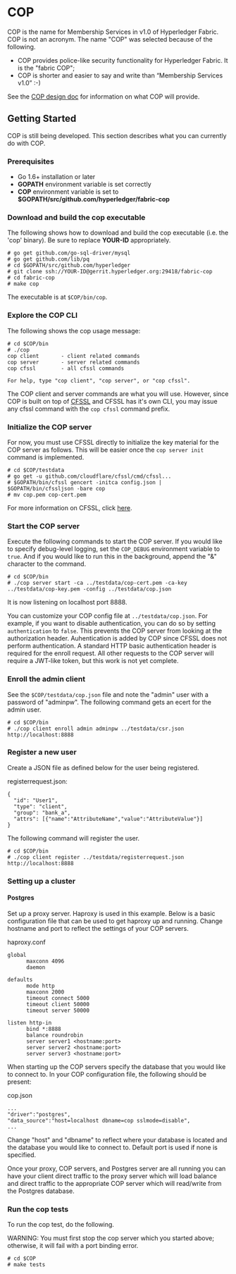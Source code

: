 # COP

COP is the name for Membership Services in v1.0 of Hyperledger Fabric.  COP is not an acronym.  The name "COP" was selected because of the following.

  * COP provides police-like security functionality for Hyperledger Fabric.  It is the "fabric COP";
  * COP is shorter and easier to say and write than “Membership Services v1.0” :-)

See the [COP design doc](https://docs.google.com/document/d/1TRYHcaT8yMn8MZlDtreqzkDcXx0WI50AV2JpAcvAM5w) for information on what COP will provide.

## Getting Started

COP is still being developed.
This section describes what you can currently do with COP.

### Prerequisites

* Go 1.6+ installation or later
* **GOPATH** environment variable is set correctly
* **COP** environment variable is set to **$GOPATH/src/github.com/hyperledger/fabric-cop**

### Download and build the cop executable

The following shows how to download and build the cop executable (i.e. the 'cop' binary).
Be sure to replace **YOUR-ID** appropriately.

```
# go get github.com/go-sql-driver/mysql
# go get github.com/lib/pq
# cd $GOPATH/src/github.com/hyperledger
# git clone ssh://YOUR-ID@gerrit.hyperledger.org:29418/fabric-cop
# cd fabric-cop
# make cop
```

The executable is at `$COP/bin/cop`.

### Explore the COP CLI

The following shows the cop usage message:


```
# cd $COP/bin
# ./cop
cop client       - client related commands
cop server       - server related commands
cop cfssl        - all cfssl commands

For help, type "cop client", "cop server", or "cop cfssl".
```

The COP client and server commands are what you will use.  However, since COP is built on top of [CFSSL](https://github.com/cloudflare/cfssl) and CFSSL has it's own CLI, you may issue any cfssl command with the `cop cfssl` command prefix.

### Initialize the COP server

For now, you must use CFSSL directly to initialize the key material for the COP server as follows.  This will be easier once the `cop server init` command is implemented.

```
# cd $COP/testdata
# go get -u github.com/cloudflare/cfssl/cmd/cfssl...
# $GOPATH/bin/cfssl gencert -initca config.json | $GOPATH/bin/cfssljson -bare cop
# mv cop.pem cop-cert.pem
```
For more information on CFSSL, click [here](https://github.com/cloudflare/cfssl).

### Start the COP server

Execute the following commands to start the COP server.  If you would like to specify debug-level logging,
set the `COP_DEBUG` environment variable to `true`.  And if you would like to run this in the background, append the "&" character to the command.

```
# cd $COP/bin
# ./cop server start -ca ../testdata/cop-cert.pem -ca-key ../testdata/cop-key.pem -config ../testdata/cop.json
```

It is now listening on localhost port 8888.

You can customize your COP config file at `../testdata/cop.json`.  For example,
if you want to disable authentication, you can do so by setting `authentication` to
`false`.  This prevents the COP server from looking at the authorization header.
Auhentication is added by COP since CFSSL does not perform authentication.  A standard HTTP
basic authentication header is required for the enroll request.  All other requests
to the COP server will require a JWT-like token, but this work is not yet complete.

### Enroll the admin client

See the `$COP/testdata/cop.json` file and note the "admin" user with a password of "adminpw".
The following command gets an ecert for the admin user.

```
# cd $COP/bin
# ./cop client enroll admin adminpw ../testdata/csr.json http://localhost:8888
```

### Register a new user

Create a JSON file as defined below for the user being registered.

registerrequest.json:
```
{
  "id": "User1",
  "type": "client",
  "group": "bank_a",
  "attrs": [{"name":"AttributeName","value":"AttributeValue"}]
}
```

The following command will register the user.
```
# cd $COP/bin
# ./cop client register ../testdata/registerrequest.json http://localhost:8888
```

### Setting up a cluster

#### Postgres

Set up a proxy server. Haproxy is used in this example. Below is a basic configuration file that can be used to get haproxy up and running. Change hostname and port to reflect the settings of your COP servers.

haproxy.conf

```
global
      maxconn 4096
      daemon

defaults
      mode http
      maxconn 2000
      timeout connect 5000
      timeout client 50000
      timeout server 50000

listen http-in
      bind *:8888
      balance roundrobin
      server server1 <hostname:port>
      server server2 <hostname:port>
      server server3 <hostname:port>
```

When starting up the COP servers specify the database that you would like to connect to. In your COP configuration file, the following should be present:

cop.json
```
...
"driver":"postgres",
"data_source":"host=localhost dbname=cop sslmode=disable",
...
```

Change "host" and "dbname" to reflect where your database is located and the database you would like to connect to. Default port is used if none is specified.

Once your proxy, COP servers, and Postgres server are all running you can have your client direct traffic to the proxy server which will load balance and direct traffic to the appropriate COP server which will read/write from the Postgres database.  

### Run the cop tests

To run the cop test, do the following.

WARNING: You must first stop the cop server which you started above; otherwise, it will fail with a port binding error.

```
# cd $COP
# make tests
```
